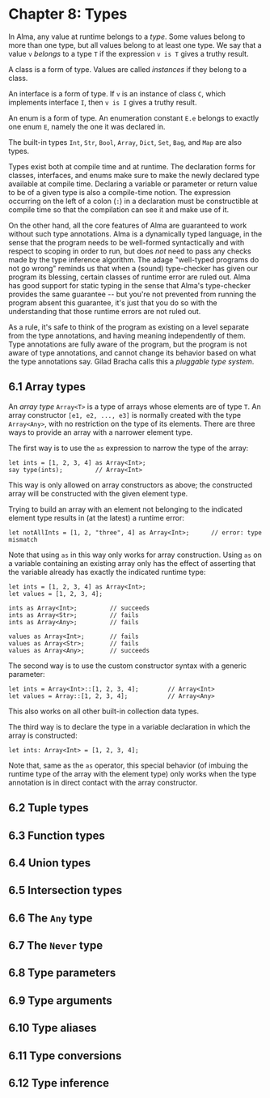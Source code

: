 # Chapter 8: Types

In Alma, any value at runtime belongs to a _type_. Some values belong to more
than one type, but all values belong to at least one type. We say that a value
`v` _belongs_ to a type `T` if the expression `v is T` gives a truthy result.

A class is a form of type. Values are called _instances_ if they belong to a
class.

An interface is a form of type. If `v` is an instance of class `C`, which
implements interface `I`, then `v is I` gives a truthy result.

An enum is a form of type. An enumeration constant `E.e` belongs to exactly one
enum `E`, namely the one it was declared in.

The built-in types `Int`, `Str`, `Bool`, `Array`, `Dict`, `Set`, `Bag`, and
`Map` are also types.

Types exist both at compile time and at runtime. The declaration forms for
classes, interfaces, and enums make sure to make the newly declared type
available at compile time. Declaring a variable or parameter or return value to
be of a given type is also a compile-time notion. The expression occurring on
the left of a colon (`:`) in a declaration must be constructible at compile
time so that the compilation can see it and make use of it.

On the other hand, all the core features of Alma are guaranteed to work without
such type annotations. Alma is a dynamically typed language, in the sense that
the program needs to be well-formed syntactically and with respect to scoping
in order to run, but does _not_ need to pass any checks made by the type
inference algorithm. The adage "well-typed programs do not go wrong" reminds us
that when a (sound) type-checker has given our program its blessing, certain
classes of runtime error are ruled out. Alma has good support for static typing
in the sense that Alma's type-checker provides the same guarantee -- but you're
not prevented from running the program absent this guarantee, it's just that
you do so with the understanding that those runtime errors are not ruled out.

As a rule, it's safe to think of the program as existing on a level separate
from the type annotations, and having meaning independently of them. Type
annotations are fully aware of the program, but the program is not aware of
type annotations, and cannot change its behavior based on what the type
annotations say. Gilad Bracha calls this a _pluggable type system_.

## 6.1 Array types

An _array type_ `Array<T>` is a type of arrays whose elements are of type `T`.
An array constructor `[e1, e2, ..., e3]` is normally created with the type
`Array<Any>`, with no restriction on the type of its elements. There are three
ways to provide an array with a narrower element type.

The first way is to use the `as` expression to narrow the type of the array:

```
let ints = [1, 2, 3, 4] as Array<Int>;
say type(ints);         // Array<Int>
```

This way is only allowed on array constructors as above; the constructed array
will be constructed with the given element type.

Trying to build an array with an element not belonging to the indicated element
type results in (at the latest) a runtime error:

```
let notAllInts = [1, 2, "three", 4] as Array<Int>;      // error: type mismatch
```

Note that using `as` in this way only works for array construction. Using `as`
on a variable containing an existing array only has the effect of asserting
that the variable already has exactly the indicated runtime type:

```
let ints = [1, 2, 3, 4] as Array<Int>;
let values = [1, 2, 3, 4];

ints as Array<Int>;         // succeeds
ints as Array<Str>;         // fails
ints as Array<Any>;         // fails

values as Array<Int>;       // fails
values as Array<Str>;       // fails
values as Array<Any>;       // succeeds
```

The second way is to use the custom constructor syntax with a generic
parameter:

```
let ints = Array<Int>::[1, 2, 3, 4];        // Array<Int>
let values = Array::[1, 2, 3, 4];           // Array<Any>
```

This also works on all other built-in collection data types.

The third way is to declare the type in a variable declaration in which the
array is constructed:

```
let ints: Array<Int> = [1, 2, 3, 4];
```

Note that, same as the `as` operator, this special behavior (of imbuing the
runtime type of the array with the element type) only works when the type
annotation is in direct contact with the array constructor.

## 6.2 Tuple types

## 6.3 Function types

## 6.4 Union types

## 6.5 Intersection types

## 6.6 The `Any` type

## 6.7 The `Never` type

## 6.8 Type parameters

## 6.9 Type arguments

## 6.10 Type aliases

## 6.11 Type conversions

## 6.12 Type inference

